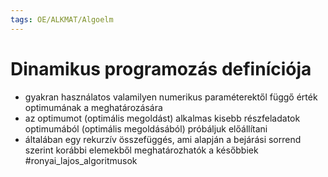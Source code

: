 ```yaml
---
tags: OE/ALKMAT/Algoelm 
---
```


# Dinamikus programozás definíciója
- gyakran használatos valamilyen numerikus paraméterektől függő érték optimumának a meghatározására
- az optimumot (optimális megoldást) alkalmas kisebb részfeladatok optimumából (optimális megoldásából) próbáljuk előállítani
- általában egy rekurzív összefüggés, ami alapján a bejárási sorrend szerint korábbi elemekből meghatározhatók a későbbiek
#ronyai_lajos_algoritmusok 